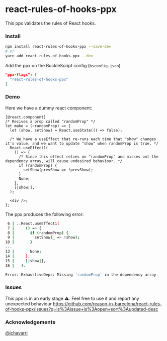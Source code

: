 # react-rules-of-hooks-ppx

This ppx validates the rules of React hooks.

### Install
```bash
npm install react-rules-of-hooks-ppx --save-dev
# or
yarn add react-rules-of-hooks-ppx --dev
```

Add the ppx on the BuckleScript config (`bsconfig.json`)
```json
"ppx-flags": [
  "react-rules-of-hooks-ppx"
]
```

### Demo

Here we have a dummy react component:
```re
[@react.component]
/* Recives a prop called "randomProp" */
let make = (~randomProp) => {
  let (show, setShow) = React.useState(() => false);

  /* We have a useEffect that re-runs each time that "show" changes it's value, and we want to update "show" when randomProp is true. */
  React.useEffect1(
    () => {
      /* Since this effect relies on "randomProp" and misses ont the dependency array, will cause undesired behaviour. */
      if (randomProp) {
        setShow(prevShow => !prevShow);
      }
      None;
    },
    [|show|],
  );

  <div />;
};
```

The ppx produces the following error:

```bash
 6 | ..React.useEffect1(
 7 |     () => {
 8 |       if (randomProp) {
 9 |         setShow(_ => !show);
10 |       }
...
13 |       None;
14 |     },
15 |     [|show|],
16 |   ).

Error: ExhaustiveDeps: Missing 'randomProp' in the dependency array
```

### Issues

This ppx is in an early stage ⚠️. Feel free to use it and report any unexpected behaviour https://github.com/reason-in-barcelona/react-rules-of-hooks-ppx/issues?q=is%3Aissue+is%3Aopen+sort%3Aupdated-desc

### Acknowledgements
[@jchavarri](https://github.com/jchavarri)